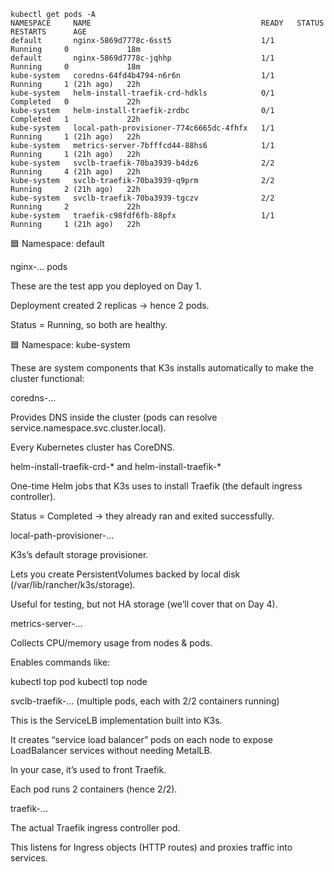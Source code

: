 ```
kubectl get pods -A
NAMESPACE     NAME                                      READY   STATUS      RESTARTS      AGE
default       nginx-5869d7778c-6sst5                    1/1     Running     0             18m
default       nginx-5869d7778c-jqhhp                    1/1     Running     0             18m
kube-system   coredns-64fd4b4794-n6r6n                  1/1     Running     1 (21h ago)   22h
kube-system   helm-install-traefik-crd-hdkls            0/1     Completed   0             22h
kube-system   helm-install-traefik-zrdbc                0/1     Completed   1             22h
kube-system   local-path-provisioner-774c6665dc-4fhfx   1/1     Running     1 (21h ago)   22h
kube-system   metrics-server-7bfffcd44-88hs6            1/1     Running     1 (21h ago)   22h
kube-system   svclb-traefik-70ba3939-b4dz6              2/2     Running     4 (21h ago)   22h
kube-system   svclb-traefik-70ba3939-q9prm              2/2     Running     2 (21h ago)   22h
kube-system   svclb-traefik-70ba3939-tgczv              2/2     Running     2             22h
kube-system   traefik-c98fdf6fb-88pfx                   1/1     Running     1 (21h ago)   22h

```


🟦 Namespace: default

nginx-... pods

These are the test app you deployed on Day 1.

Deployment created 2 replicas → hence 2 pods.

Status = Running, so both are healthy.

🟦 Namespace: kube-system

These are system components that K3s installs automatically to make the cluster functional:

coredns-...

Provides DNS inside the cluster (pods can resolve service.namespace.svc.cluster.local).

Every Kubernetes cluster has CoreDNS.

helm-install-traefik-crd-* and helm-install-traefik-*

One-time Helm jobs that K3s uses to install Traefik (the default ingress controller).

Status = Completed → they already ran and exited successfully.

local-path-provisioner-...

K3s’s default storage provisioner.

Lets you create PersistentVolumes backed by local disk (/var/lib/rancher/k3s/storage).

Useful for testing, but not HA storage (we’ll cover that on Day 4).

metrics-server-...

Collects CPU/memory usage from nodes & pods.

Enables commands like:

kubectl top pod
kubectl top node


svclb-traefik-... (multiple pods, each with 2/2 containers running)

This is the ServiceLB implementation built into K3s.

It creates “service load balancer” pods on each node to expose LoadBalancer services without needing MetalLB.

In your case, it’s used to front Traefik.

Each pod runs 2 containers (hence 2/2).

traefik-...

The actual Traefik ingress controller pod.

This listens for Ingress objects (HTTP routes) and proxies traffic into services.


